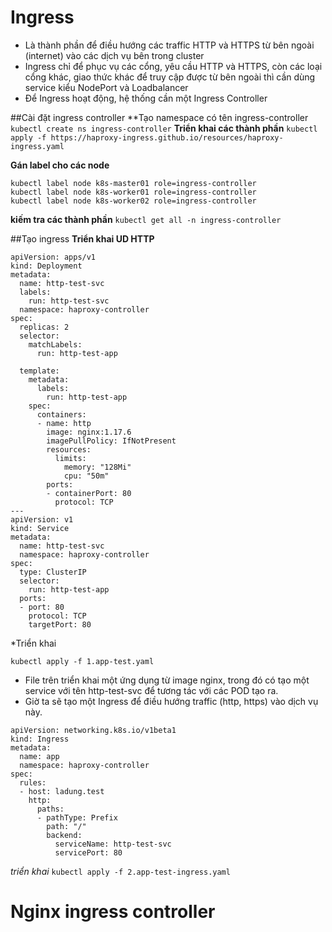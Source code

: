 # Ingress
- Là thành phần để điều hướng các traffic HTTP và HTTPS từ bên ngoài (internet) vào các dịch vụ bên trong cluster
- Ingress chỉ để phục vụ các cổng, yêu cầu HTTP và HTTPS, còn các loại cổng khác, giao thức khác để truy cập được từ bên ngoài thì cần dùng service kiểu NodePort và Loadbalancer
- Để Ingress hoạt động, hệ thống cần một Ingress Controller

##Cài đặt ingress controller
**Tạo namespace có tên ingress-controller
```kubectl create ns ingress-controller```
**Triển khai các thành phần**
```kubectl apply -f https://haproxy-ingress.github.io/resources/haproxy-ingress.yaml```

**Gán label cho các node**
```
kubectl label node k8s-master01 role=ingress-controller
kubectl label node k8s-worker01 role=ingress-controller
kubectl label node k8s-worker02 role=ingress-controller
```

**kiếm tra các thành phần**
```kubectl get all -n ingress-controller```

##Tạo ingress
**Triển khai UD HTTP**
```
apiVersion: apps/v1
kind: Deployment
metadata:
  name: http-test-svc
  labels:
    run: http-test-svc
  namespace: haproxy-controller
spec:
  replicas: 2
  selector:
    matchLabels:
      run: http-test-app
  
  template:
    metadata:
      labels:
        run: http-test-app
    spec:
      containers:
      - name: http
        image: nginx:1.17.6
        imagePullPolicy: IfNotPresent
        resources:
          limits:
            memory: "128Mi"
            cpu: "50m"
        ports:
        - containerPort: 80
          protocol: TCP
---
apiVersion: v1
kind: Service
metadata:
  name: http-test-svc
  namespace: haproxy-controller
spec:
  type: ClusterIP
  selector:
    run: http-test-app
  ports:
  - port: 80
    protocol: TCP
    targetPort: 80

```

*Triển khai
```
kubectl apply -f 1.app-test.yaml
```
- File trên triển khai một ứng dụng từ image nginx, trong đó có tạo một service với tên http-test-svc để tương tác với các POD tạo ra.
- Giờ ta sẽ tạo một Ingress để điều hướng traffic (http, https) vào dịch vụ này.
```
apiVersion: networking.k8s.io/v1beta1
kind: Ingress
metadata:
  name: app
  namespace: haproxy-controller
spec:
  rules:
  - host: ladung.test
    http:
      paths:
      - pathType: Prefix
        path: "/"
        backend:
          serviceName: http-test-svc
          servicePort: 80
```
*triển khai*
```kubectl apply -f 2.app-test-ingress.yaml```


# Nginx ingress controller

